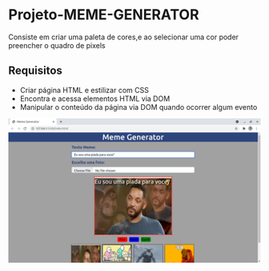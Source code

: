 # Projeto-MEME-GENERATOR

Consiste em criar uma paleta de cores,e ao selecionar uma cor poder preencher o quadro de pixels

## Requisitos
* Criar página HTML e estilizar com CSS
* Encontra e acessa elementos HTML via DOM
* Manipular o conteúdo da página via DOM quando ocorrer algum evento

<img src="imgs/print.png">

